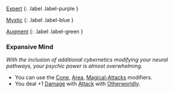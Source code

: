 
[Expert](Game/Advancement-List?Expert=true)
{: .label .label-purple }

[Mystic](Game/Mystic)
{: .label .label-blue }

[Augment](Game/Advancement-List?Augment=true)
{: .label .label-green }
### Expansive Mind
*With the inclusion of additional cybernetics modifying your neural pathways, your psychic power is almost overwhelming.*
* You can use the [Cone](Game/Core/Magical-Attacks#Cone), [Area](Game/Core/Magical-Attacks#Area), [Magical-Attacks](Game/Core/Magical-Attacks) modifiers. 
* You deal +1 [Damage](Game/Core/Terminology#Damage) with [Attack](Game/Core/Terminology#Attack) with [Otherworldly](Game/Core/Blocks/Otherworldly).
